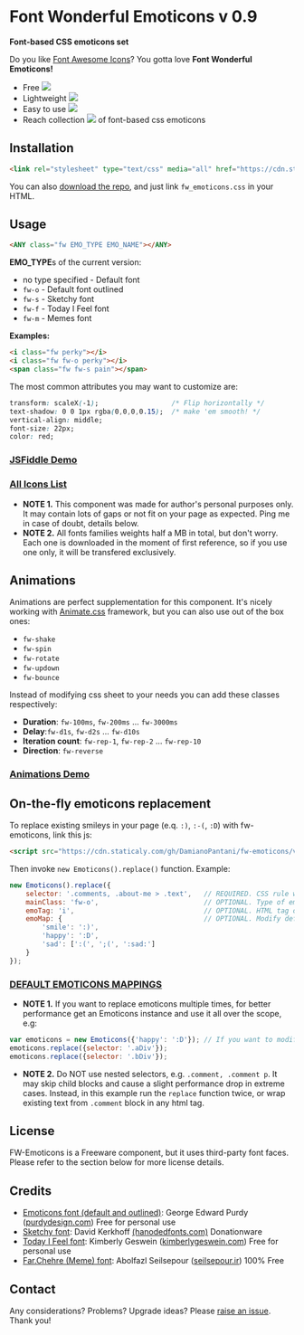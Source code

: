 # Font Wonderful Emoticons v 0.9
 **Font-based CSS emoticons set**

Do you like [Font Awesome Icons](http://fontawesome.io)? You gotta love **Font Wonderful Emoticons!**

- Free ![](readmeimgs/smile.png)
- Lightweight ![](readmeimgs/happy.png)
- Easy to use ![](readmeimgs/amazed.png)
- Reach collection ![](readmeimgs/inlove.png) of font-based css emoticons

## Installation

```html
<link rel="stylesheet" type="text/css" media="all" href="https://cdn.staticaly.com/gh/DamianoPantani/fw-emoticons/v0.9/dist/fw_emoticons.css">
```

You can also [download the repo](https://github.com/DamianoPantani/fw-emoticons/archive/master.zip), and just link `fw_emoticons.css` in your HTML.

## Usage

```html
<ANY class="fw EMO_TYPE EMO_NAME"></ANY>
```

**EMO_TYPE**s of the current version:

- no type specified - Default font
- `fw-o` - Default font outlined
- `fw-s` - Sketchy font
- `fw-f` - Today I Feel font
- `fw-m` - Memes font

**Examples:**

```html
<i class="fw perky"></i>
<i class="fw fw-o perky"></i>
<span class="fw fw-s pain"></span>
```

The most common attributes you may want to customize are:
```css
transform: scaleX(-1);                  /* Flip horizontally */
text-shadow: 0 0 1px rgba(0,0,0,0.15);  /* make 'em smooth! */
vertical-align: middle;
font-size: 22px;
color: red;
```

### [JSFiddle Demo](https://jsfiddle.net/z7s2qsp0/)
### [All Icons List](https://cdn.staticaly.com/gh/DamianoPantani/fw-emoticons/v0.9/demo/list.html)

- **NOTE 1.** This component was made for author's personal purposes only. It may contain lots of gaps or not fit on your page as expected. Ping me in case of doubt, details below.
- **NOTE 2.** All fonts families weights half a MB in total, but don't worry. Each one is downloaded in the moment of first reference, so if you use one only, it will be transfered exclusively.

## Animations

Animations are perfect supplementation for this component. It's nicely working with [Animate.css](https://daneden.github.io/animate.css/) framework, but you can also use out of the box ones:

- `fw-shake`
- `fw-spin`
- `fw-rotate`
- `fw-updown`
- `fw-bounce`

Instead of modifying css sheet to your needs you can add these classes respectively:
- **Duration**: `fw-100ms`, `fw-200ms` ... `fw-3000ms`
- **Delay**:`fw-d1s`, `fw-d2s` ... `fw-d10s`
- **Iteration count**: `fw-rep-1`, `fw-rep-2` ... `fw-rep-10`
- **Direction**: `fw-reverse`

### [Animations Demo](https://cdn.staticaly.com/gh/DamianoPantani/fw-emoticons/v0.9/demo/animations.html)

## On-the-fly emoticons replacement

To replace existing smileys in your page (e.q. `:)`, `:-(`, `:D`) with fw-emoticons, link this js:

```html
<script src="https://cdn.staticaly.com/gh/DamianoPantani/fw-emoticons/v0.9/dist/fw_emoticons.js"></script>
```

Then invoke `new Emoticons().replace()` function. Example:

```javascript
new Emoticons().replace({
    selector: '.comments, .about-me > .text',   // REQUIRED. CSS rule where to look for smileys
    mainClass: 'fw-o',                          // OPTIONAL. Type of emoticons
    emoTag: 'i',                                // OPTIONAL. HTML tag of emoticons
    emoMap: {                                   // OPTIONAL. Modify default mappings. Values can be either strings or string arrays
        'smile': ':)',
        'happy': ':D',
        'sad': [':(', ';(', ':sad:']
    }
});
```

### [DEFAULT EMOTICONS MAPPINGS](https://cdn.staticaly.com/gh/DamianoPantani/fw-emoticons/v0.9/demo/emoticons_mapping.html)

- **NOTE 1.** If you want to replace emoticons multiple times, for better performance get an Emoticons instance and use it all over the scope, e.g:

```javascript
var emoticons = new Emoticons({'happy': ':D'}); // If you want to modify default mapping - for even better performance pass it once in constructor.
emoticons.replace({selector: '.aDiv'});
emoticons.replace({selector: '.bDiv'});
```

- **NOTE 2.** Do NOT use nested selectors, e.g. `.comment, .comment p`. It may skip child blocks and cause a slight performance drop in extreme cases. Instead, in this example run the `replace` function twice, or wrap existing text from `.comment` block in any html tag.

## License

FW-Emoticons is a Freeware component, but it uses third-party font faces. Please refer to the section below for more license details.

## Credits
- [Emoticons font (default and outlined)](http://fontpro.com/emoticons-font-12006): George Edward Purdy ([purdydesign.com](http://www.purdydesign.com)) Free for personal use
- [Sketchy font](http://fontpro.com/sketchy-smiley-font-14797): David Kerkhoff [(hanodedfonts.com)](http://www.hanodedfonts.com) Donationware
- [Today I Feel font](http://fontpro.com/today-i-feel-font-3260): Kimberly Geswein ([kimberlygeswein.com](http://www.kimberlygeswein.com)) Free for personal use
- [Far.Chehre (Meme) font](http://fontpro.com/far-chehre-font-9520): Abolfazl Seilsepour ([seilsepour.ir](http://www.seilsepour.ir)) 100% Free

## Contact
Any considerations? Problems? Upgrade ideas? Please [raise an issue](https://github.com/DamianoPantani/fw-emoticons/issues/new). Thank you!
